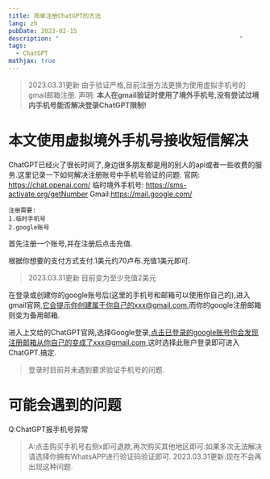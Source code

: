 ```yaml
---
title: 简单注册ChatGPT的方法
lang: zh
pubDate: 2023-02-15
description: "                                                  "
tags:
  - ChatGPT
mathjax: true
---
```


> 2023.03.31更新
> 由于验证严格,目前注册方法更换为使用虚拟手机号的gmail邮箱注册.
> 声明:
> **本人在gmail验证时使用了境外手机号,没有尝试过境内手机号能否解决登录ChatGPT限制!**

# 本文使用虚拟境外手机号接收短信解决
ChatGPT已经火了很长时间了,身边很多朋友都是用的别人的api或者一些收费的服务.这里记录一下如何解决注册账号中手机号验证的问题.
官网: https://chat.openai.com/
临时境外手机号: https://sms-activate.org/getNumber
Gmail:https://mail.google.com/
```
注册需要:
1.临时手机号
2.google账号
```
首先注册一个账号,并在注册后点击充值.

根据你想要的支付方式支付.1美元约70卢布.充值1美元即可.
> 2023.03.31更新 目前变为至少充值2美元

在登录或创建你的google账号后(这里的手机号和邮箱可以使用你自己的),进入gmail官网,它会提示你创建属于你自己的xxx@gmail.com,而你的google注册邮箱则变为备用邮箱.

进入上文给的ChatGPT官网,选择Google登录,点击已登录的google账号你会发现注册邮箱从你自己的变成了xxx@gmail.com,这时选择此账户登录即可进入ChatGPT.搞定.

> 登录时目前并未遇到要求验证手机号的问题.



# 可能会遇到的问题

Q:ChatGPT报手机号异常
> A:点击购买手机号右侧x即可退款,再次购买其他地区即可.如果多次无法解决请选择你拥有WhatsAPP进行验证码验证即可.
> 2023.03.31更新:现在不会再出现这种问题.